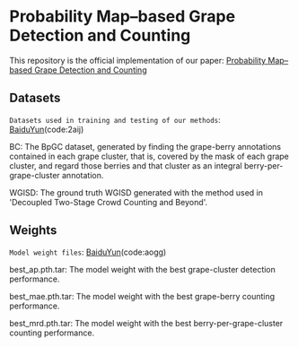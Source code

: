 # Probability Map–based Grape Detection and Counting
This repository is the official implementation of our paper: [Probability Map–based Grape Detection and Counting](https://temp)

## Datasets
`Datasets used in training and testing of our methods`: [BaiduYun](https://pan.baidu.com/s/1wMad3KF9AV1r3OCST5GtsA)(code:2aij) 

BC: The BpGC dataset, generated by finding the grape-berry annotations contained in each grape cluster, that is, covered by the mask of each grape cluster, and regard those berries and that cluster as an integral berry-per-grape-cluster annotation. 

WGISD: The ground truth WGISD generated with the method used in 'Decoupled Two-Stage Crowd Counting and Beyond'.

## Weights
`Model weight files`: [BaiduYun](https://pan.baidu.com/s/1utiUftSmUOdOKahBXkkBhQ)(code:aogg)  

best_ap.pth.tar: The model weight with the best grape-cluster detection performance. 

best_mae.pth.tar: The model weight with the best grape-berry counting performance. 

best_mrd.pth.tar: The model weight with the best berry-per-grape-cluster counting performance. 
